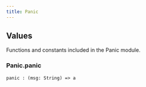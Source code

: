```yaml
---
title: Panic
---
```


## Values

Functions and constants included in the Panic module.

### Panic.**panic**

```grain
panic : (msg: String) => a
```


